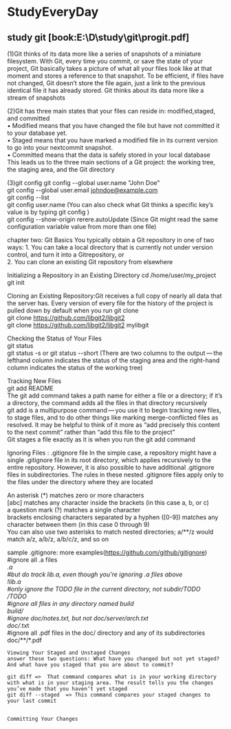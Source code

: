 ﻿# StudyEveryDay

##         ****study git****       [book:E:\D\study\git\progit.pdf]
(1)Git thinks of its data more like a series of
snapshots of a miniature filesystem. With Git, every time you commit, or save the state of your
project, Git basically takes a picture of what all your files look like at that moment and stores a
reference to that snapshot. To be efficient, if files have not changed, Git doesn’t store the file again,
just a link to the previous identical file it has already stored. Git thinks about its data more like a
stream of snapshots

(2)Git has three main states that your files can reside in: modified,staged, and committed  
• Modified means that you have changed the file but have not committed it to your database yet.   
• Staged means that you have marked a modified file in its current version to go into your nextcommit snapshot.    
• Committed means that the data is safely stored in your local database   
This leads us to the three main sections of a Git project: the working tree, the staging area, and the Git directory   

(3)git config
git config --global user.name "John Doe"   
git config --global user.email johndoe@example.com   
git config --list    
git config user.name     (You can also check what Git thinks a specific key’s value is by typing git config <key>)    
git config --show-origin rerere.autoUpdate     (Since Git might read the same configuration variable value from more than one file)

chapter two: Git Basics
   You typically obtain a Git repository in one of two ways:
       1. You can take a local directory that is currently not under version control, and turn it into a Gitrepository, or  
       2. You can clone an existing Git repository from elsewhere  

   Initializing a Repository in an Existing Directory 
   cd /home/user/my_project
   git init

   Cloning an Existing Repository:Git receives a full copy of nearly all data that the server has. Every version of every file for the history of the project is pulled down by default when you run git clone   
   git clone https://github.com/libgit2/libgit2  
   git clone https://github.com/libgit2/libgit2 mylibgit

   Checking the Status of Your Files   
   git status   
   git status -s or git status --short   (There are two columns to the output — the lefthand column indicates the status of the staging area and the right-hand column indicates the status of the working tree)   

   Tracking New Files  
   git add README   
   The git add command takes a path name for either a file or a directory; if it’s a directory, the command adds all the files in that directory recursively  
   git add is a multipurpose command — you use it to begin tracking new files, to stage files, and to do other things like marking merge-conflicted files as resolved. It may be helpful to think of it more as “add precisely this content to the next commit” rather than “add this file to the project”    
   Git stages a file exactly as it is when you run the git add command   


   Ignoring Files : .gitignore file
   In the simple case, a repository might have a single .gitignore file in its root
	directory, which applies recursively to the entire repository. However, it is also
	possible to have additional .gitignore files in subdirectories. The rules in these
	nested .gitignore files apply only to the files under the directory where they are
	located
   
   
    
   An asterisk (*) matches zero or more characters   
   [abc] matches any character inside the brackets (in this case a, b, or c)   
   a question mark (?) matches a single character  
   brackets enclosing characters separated by a hyphen ([0-9]) matches any character between them (in this case 0 through 9)  
   You can also use two asterisks to match nested directories; a/**/z would match a/z, a/b/z, a/b/c/z, and so on  

   sample .gitignore:  more examples(https://github.com/github/gitignore)
    #ignore all .a files  
	*.a  
	#but do track lib.a, even though you're ignoring .a files above  
	!lib.a  
	#only ignore the TODO file in the current directory, not subdir/TODO  
	/TODO  
	#ignore all files in any directory named build  
	build/  
	#ignore doc/notes.txt, but not doc/server/arch.txt  
	doc/*.txt  
	#ignore all .pdf files in the doc/ directory and any of its subdirectories  
	doc/**/*.pdf  


	Viewing Your Staged and Unstaged Changes  
	answer these two questions: What have you changed but not yet staged? And what have you staged that you are about to commit?   

	git diff =>  That command compares what is in your working directory with what is in your staging area. The result tells you the changes you’ve made that you haven’t yet staged   
	git diff --staged  => This command compares your staged changes to your last commit  


	Committing Your Changes  

